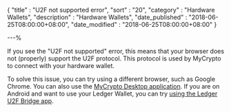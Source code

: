{
"title" : "U2F not supported error",
"sort" : "20",
"category" : "Hardware Wallets",
"description" : "Hardware Wallets",
"date_published" : "2018-06-25T08:00:00+08:00",
"date_modified" : "2018-06-25T08:00:00+08:00"
}

---%

If you see the "U2F not supported" error, this means that your browser does not (properly) support the U2F protocol. This protocol is used by MyCrypto to connect with your hardware wallet.

To solve this issue, you can try using a different browser, such as Google Chrome. You can also use the [MyCrypto Desktop application](https://download.mycrypto.com/). If you are on Android and want to use your Ledger Wallet, you can try [using the Ledger U2F Bridge app](https://support.mycrypto.com/hardware-wallets/ledger-hardware-wallet-using-with-android.html).
